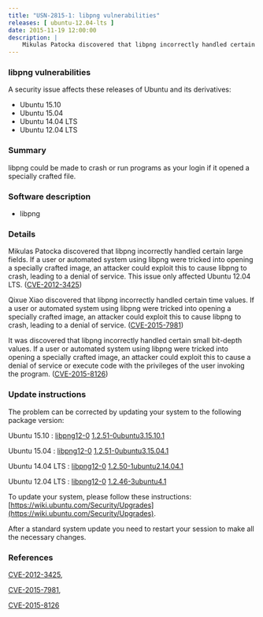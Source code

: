 ```yaml
---
title: "USN-2815-1: libpng vulnerabilities"
releases: [ ubuntu-12.04-lts ]
date: 2015-11-19 12:00:00
description: |
    Mikulas Patocka discovered that libpng incorrectly handled certain large fields. If a user or automated system using libpng were tricked into opening a specially crafted image, an attacker could exploit this to cause libpng to crash, leading to a denial of service. This issue only affected Ubuntu 12.04 LTS. ([CVE-2012-3425](http://people.ubuntu.com/~ubuntu-security/cve/CVE-2012-3425))
--- 
```

 
### libpng vulnerabilities

A security issue affects these releases of Ubuntu and its derivatives:

* Ubuntu 15.10
* Ubuntu 15.04
* Ubuntu 14.04 LTS
* Ubuntu 12.04 LTS

### Summary

libpng could be made to crash or run programs as your login if it opened a specially crafted file.

### Software description

* libpng 

### Details

Mikulas Patocka discovered that libpng incorrectly handled certain large fields. If a user or automated system using libpng were tricked into opening a specially crafted image, an attacker could exploit this to cause libpng to crash, leading to a denial of service. This issue only affected Ubuntu 12.04 LTS. ([CVE-2012-3425](http://people.ubuntu.com/~ubuntu-security/cve/CVE-2012-3425))

Qixue Xiao discovered that libpng incorrectly handled certain time values. If a user or automated system using libpng were tricked into opening a specially crafted image, an attacker could exploit this to cause libpng to crash, leading to a denial of service. ([CVE-2015-7981](http://people.ubuntu.com/~ubuntu-security/cve/CVE-2015-7981))

It was discovered that libpng incorrectly handled certain small bit-depth values. If a user or automated system using libpng were tricked into opening a specially crafted image, an attacker could exploit this to cause a denial of service or execute code with the privileges of the user invoking the program. ([CVE-2015-8126](http://people.ubuntu.com/~ubuntu-security/cve/CVE-2015-8126)) 

### Update instructions

The problem can be corrected by updating your system to the following package version:

Ubuntu 15.10
 : [libpng12-0](https://launchpad.net/ubuntu/+source/libpng) <span> [1.2.51-0ubuntu3.15.10.1](https://launchpad.net/ubuntu/+source/libpng/1.2.51-0ubuntu3.15.10.1) </span> 

Ubuntu 15.04
 : [libpng12-0](https://launchpad.net/ubuntu/+source/libpng) <span> [1.2.51-0ubuntu3.15.04.1](https://launchpad.net/ubuntu/+source/libpng/1.2.51-0ubuntu3.15.04.1) </span> 

Ubuntu 14.04 LTS
 : [libpng12-0](https://launchpad.net/ubuntu/+source/libpng) <span> [1.2.50-1ubuntu2.14.04.1](https://launchpad.net/ubuntu/+source/libpng/1.2.50-1ubuntu2.14.04.1) </span> 

Ubuntu 12.04 LTS
 : [libpng12-0](https://launchpad.net/ubuntu/+source/libpng) <span> [1.2.46-3ubuntu4.1](https://launchpad.net/ubuntu/+source/libpng/1.2.46-3ubuntu4.1) </span> 

To update your system, please follow these instructions: [https://wiki.ubuntu.com/Security/Upgrades](https://wiki.ubuntu.com/Security/Upgrades).

After a standard system update you need to restart your session to make all the necessary changes. 

### References

 [CVE-2012-3425](http://people.ubuntu.com/~ubuntu-security/cve/CVE-2012-3425), 

 [CVE-2015-7981](http://people.ubuntu.com/~ubuntu-security/cve/CVE-2015-7981), 

 [CVE-2015-8126](http://people.ubuntu.com/~ubuntu-security/cve/CVE-2015-8126)
 
